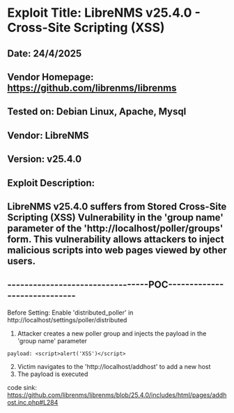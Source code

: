 # Exploit Title: LibreNMS v25.4.0 - Cross-Site Scripting (XSS)
## Date: 24/4/2025
## Vendor Homepage: https://github.com/librenms/librenms
## Tested on: Debian Linux, Apache, Mysql
## Vendor: LibreNMS
## Version: v25.4.0
## Exploit Description:
## LibreNMS v25.4.0 suffers from Stored Cross-Site Scripting (XSS) Vulnerability in the 'group name' parameter of the 'http://localhost/poller/groups' form. This vulnerability allows attackers to inject malicious scripts into web pages viewed by other users.

## ---------------------------------POC-----------------------------
Before Setting: Enable 'distributed_poller' in http://localhost/settings/poller/distributed
1. Attacker creates a new poller group and injects the payload in the 'group name' parameter
```
payload: <script>alert('XSS')</script>
```
2. Victim navigates to the 'http://localhost/addhost' to add a new host
3. The payload is executed

code sink:
https://github.com/librenms/librenms/blob/25.4.0/includes/html/pages/addhost.inc.php#L284